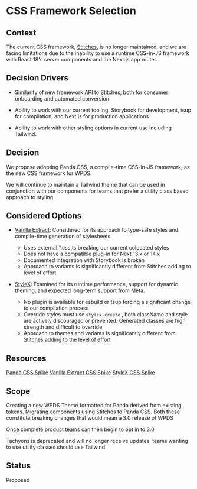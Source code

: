 # CSS Framework Selection

## Context

The current CSS framework, [Stitches](https://stitches.dev/), is no longer maintained, and we are facing limitations due to the inability to use a runtime CSS-in-JS framework with React 18's server components and the Next.js app router.

## Decision Drivers

- Similarity of new framework API to Stitches, both for consumer onboarding and automated conversion

- Ability to work with our current tooling. Storybook for development, tsup for compilation, and Next.js for production applications

- Ability to work with other styling options in current use including Tailwind.

## Decision

We propose adopting Panda CSS, a compile-time CSS-in-JS framework, as the new CSS framework for WPDS.

We will continue to maintain a Tailwind theme that can be used in conjunction with our components for teams that prefer a utility class based approach to styling.

## Considered Options

- [Vanilla Extract](https://vanilla-extract.style/): Considered for its approach to type-safe styles and compile-time generation of stylesheets.

  - Uses external \*.css.ts breaking our current colocated styles
  - Does not have a compatible plug-in for Next 13.x or 14.x
  - Documented integration with Storybook is broken
  - Approach to variants is significantly different from Stitches adding to level of effort

- [StyleX](https://stylexjs.com/): Examined for its runtime performance, support for dynamic theming, and expected long-term support from Meta.
  - No plugin is available for esbuild or tsup forcing a significant change to our compilation process
  - Override styles must use `stylex.create` , both className and style are actively discouraged or prevented. Generated classes are high strength and difficult to override
  - Approach to themes and variants is significantly different from Stitches adding to the level of effort

## Resources

[Panda CSS Spike](https://arcpublishing.atlassian.net/browse/SRED-318)
[Vanilla Extract CSS Spike](https://arcpublishing.atlassian.net/browse/SRED-317)
[StyleX CSS Spike](https://arcpublishing.atlassian.net/browse/SRED-643)

## Scope

Creating a new WPDS Theme formatted for Panda derived from existing tokens. Migrating components using Stitches to Panda CSS. Both these constitute breaking changes that would mean a 3.0 release of WPDS

Once complete product teams can then begin to opt in to 3.0

Tachyons is deprecated and will no longer receive updates, teams wanting to use utility classes should use Tailwind

## Status

Proposed
